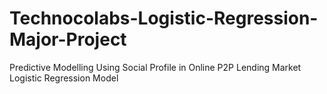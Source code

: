 # Technocolabs-Logistic-Regression-Major-Project
Predictive Modelling Using Social Profile in Online P2P Lending Market Logistic Regression Model
